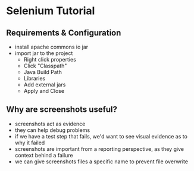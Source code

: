 # Selenium Tutorial

## Requirements & Configuration
- install apache commons io jar
- import jar to the project
	- Right click properties
	- Click "Classpath"
	- Java Build Path
	- Libraries
	- Add external jars
	- Apply and Close
## Why are screenshots useful?
- screenshots act as evidence
- they can help debug problems
- if we have a test step that fails, we'd want to see visual evidence as to why it failed
- screenshots are important from a reporting perspective, as they give context behind a failure
- we can give screenshots files a specific name to prevent file overwrite
